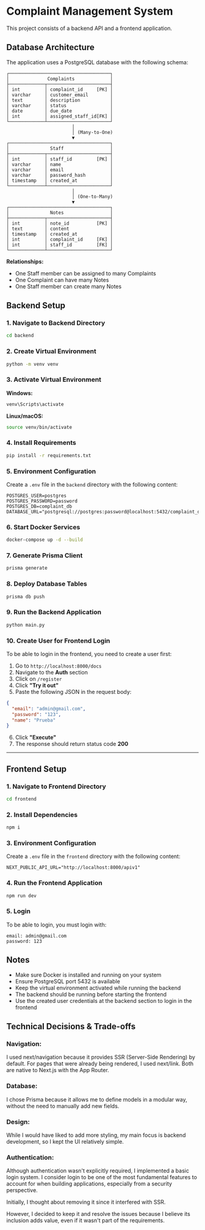 # Complaint Management System

This project consists of a backend API and a frontend application.

## Database Architecture

The application uses a PostgreSQL database with the following schema:

```
┌─────────────────────────────────────┐
│              Complaints             │
├─────────────┬───────────────────────┤
│ int         │ complaint_id     [PK] │
│ varchar     │ customer_email        │
│ text        │ description           │
│ varchar     │ status                │
│ date        │ due_date              │
│ int         │ assigned_staff_id[FK] │
└─────────────┴───────────────────────┘
                        │
                        │ (Many-to-One)
                        ▼
┌─────────────────────────────────────┐
│               Staff                 │
├─────────────┬───────────────────────┤
│ int         │ staff_id         [PK] │
│ varchar     │ name                  │
│ varchar     │ email                 │
│ varchar     │ password_hash         │
│ timestamp   │ created_at            │
└─────────────┴───────────────────────┘
                        │
                        │ (One-to-Many)
                        ▼
┌─────────────────────────────────────┐
│               Notes                 │
├─────────────┬───────────────────────┤
│ int         │ note_id          [PK] │
│ text        │ content               │
│ timestamp   │ created_at            │
│ int         │ complaint_id     [FK] │
│ int         │ staff_id         [FK] │
└─────────────┴───────────────────────┘
```

**Relationships:**
- One Staff member can be assigned to many Complaints
- One Complaint can have many Notes
- One Staff member can create many Notes

## Backend Setup

### 1. Navigate to Backend Directory

```bash
cd backend
```

### 2. Create Virtual Environment

```bash
python -m venv venv
```

### 3. Activate Virtual Environment

**Windows:**
```bash
venv\Scripts\activate
```

**Linux/macOS:**
```bash
source venv/bin/activate
```

### 4. Install Requirements

```bash
pip install -r requirements.txt
```

### 5. Environment Configuration

Create a `.env` file in the `backend` directory with the following content:

```properties
POSTGRES_USER=postgres
POSTGRES_PASSWORD=password
POSTGRES_DB=complaint_db
DATABASE_URL="postgresql://postgres:password@localhost:5432/complaint_db"
```

### 6. Start Docker Services

```bash
docker-compose up -d --build
```

### 7. Generate Prisma Client

```bash
prisma generate
```

### 8. Deploy Database Tables

```bash
prisma db push
```

### 9. Run the Backend Application

```bash
python main.py
```

### 10. Create User for Frontend Login

To be able to login in the frontend, you need to create a user first:

1. Go to `http://localhost:8000/docs`
2. Navigate to the **Auth** section
3. Click on `/register`
4. Click **"Try it out"**
5. Paste the following JSON in the request body:

```json
{
  "email": "admin@gmail.com",
  "password": "123",
  "name": "Prueba"
}
```

6. Click **"Execute"**
7. The response should return status code **200**
---
## Frontend Setup

### 1. Navigate to Frontend Directory

```bash
cd frontend
```

### 2. Install Dependencies

```bash
npm i
```

### 3. Environment Configuration

Create a `.env` file in the `frontend` directory with the following content:

```properties
NEXT_PUBLIC_API_URL="http://localhost:8000/apiv1"
```

### 4. Run the Frontend Application

```bash
npm run dev
```

### 5. Login
To be able to login, you must login with:
```
email: admin@gmail.com
password: 123
```

## Notes

- Make sure Docker is installed and running on your system
- Ensure PostgreSQL port 5432 is available
- Keep the virtual environment activated while running the backend
- The backend should be running before starting the frontend
- Use the created user credentials at the backend section to login in the frontend

## Technical Decisions & Trade-offs

### Navigation:
I used next/navigation because it provides SSR (Server-Side Rendering) by default. For pages that were already being rendered, I used next/link. Both are native to Next.js with the App Router.

### Database:
I chose Prisma because it allows me to define models in a modular way, without the need to manually add new fields.

### Design:
While I would have liked to add more styling, my main focus is backend development, so I kept the UI relatively simple.

### Authentication:
Although authentication wasn't explicitly required, I implemented a basic login system. I consider login to be one of the most fundamental features to account for when building applications, especially from a security perspective.

Initially, I thought about removing it since it interfered with SSR.

However, I decided to keep it and resolve the issues because I believe its inclusion adds value, even if it wasn't part of the requirements.

